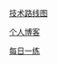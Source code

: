 [技术路线图](https://github.com/LC2010/roadmap/issues)

[个人博客](https://github.com/LC2010/lc2010.github.com/issues?labels=blog&page=1&state=open)

[每日一练](https://github.com/LC2010/lc2010.github.com/issues?labels=%E6%AF%8F%E6%97%A5%E4%B8%80%E7%BB%83&state=open)
